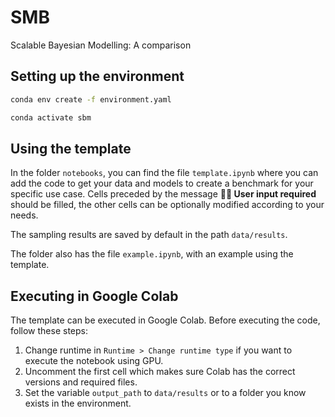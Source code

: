 # SMB
Scalable Bayesian Modelling: A comparison

## Setting up the environment

```sh
conda env create -f environment.yaml
```

```sh
conda activate sbm
```

## Using the template

In the folder `notebooks`, you can find the file `template.ipynb` where you can add the code to get your data and models to create a benchmark for your specific use case. Cells preceded by the message **✍🏽 User input required** should be filled, the other cells can be optionally modified according to your needs.

The sampling results are saved by default in the path `data/results`.

The folder also has the file `example.ipynb`, with an example using the template.


## Executing in Google Colab

The template can be executed in Google Colab. Before executing the code, follow these steps:

1. Change runtime in `Runtime > Change runtime type` if you want to execute the notebook using GPU.
2. Uncomment the first cell which makes sure Colab has the correct versions and required files.
3. Set the variable `output_path` to `data/results` or to a folder you know exists in the environment.
